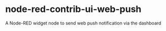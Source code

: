 # node-red-contrib-ui-web-push
A Node-RED widget node to send web push notification via the dashboard
